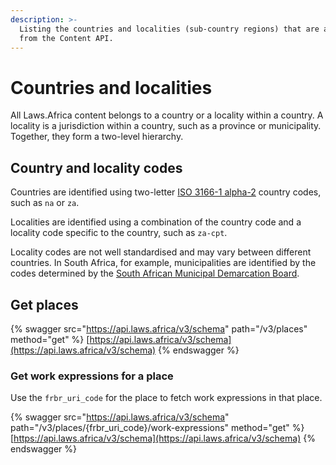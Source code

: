 ```yaml
---
description: >-
  Listing the countries and localities (sub-country regions) that are available
  from the Content API.
---
```


# Countries and localities

All Laws.Africa content belongs to a country or a locality within a country. A locality is a jurisdiction within a country, such as a province or municipality. Together, they form a two-level hierarchy.

## Country and locality codes

Countries are identified using two-letter [ISO 3166-1 alpha-2](https://en.wikipedia.org/wiki/ISO\_3166-1\_alpha-2) country codes, such as `na` or `za`.

Localities are identified using a combination of the country code and a locality code specific to the country, such as `za-cpt`.

Locality codes are not well standardised and may vary between different countries. In South Africa, for example, municipalities are identified by the codes determined by the [South African Municipal Demarcation Board](http://www.demarcation.org.za/).

## Get places

{% swagger src="https://api.laws.africa/v3/schema" path="/v3/places" method="get" %}
[https://api.laws.africa/v3/schema](https://api.laws.africa/v3/schema)
{% endswagger %}

### Get work expressions for a place

Use the `frbr_uri_code` for the place to fetch work expressions in that place.

{% swagger src="https://api.laws.africa/v3/schema" path="/v3/places/{frbr_uri_code}/work-expressions" method="get" %}
[https://api.laws.africa/v3/schema](https://api.laws.africa/v3/schema)
{% endswagger %}
